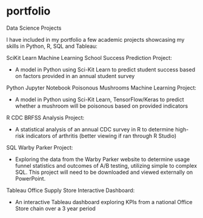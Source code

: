# portfolio
Data Science Projects

I have included in my portfolio a few academic projects showcasing my skills in Python, R, SQL and Tableau:

SciKit Learn Machine Learning School Success Prediction Project:
-   A model in Python using Sci-Kit Learn to predict student success based on factors provided in an annual student survey

Python Jupyter Notebook Poisonous Mushrooms Machine Learning Project:
-   A model in Python using Sci-Kit Learn, TensorFlow/Keras to predict whether a mushroom will be poisonous based on provided indicators

R CDC BRFSS Analysis Project:
-   A statistical analysis of an annual CDC survey in R to determine high-risk indicators of arthritis (better viewing if ran through R Studio)

SQL Warby Parker Project:
-   Exploring the data from the Warby Parker website to determine usage funnel statistics and outcomes of A/B testing, utilizing simple to complex SQL. This project will need to be downloaded and viewed externally on PowerPoint.

Tableau Office Supply Store Interactive Dashboard:
-   An interactive Tableau dashboard exploring KPIs from a national Office Store chain over a 3 year period
